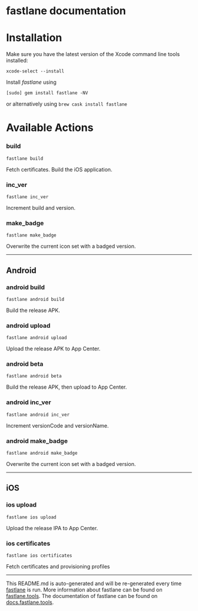 fastlane documentation
================
# Installation

Make sure you have the latest version of the Xcode command line tools installed:

```
xcode-select --install
```

Install _fastlane_ using
```
[sudo] gem install fastlane -NV
```
or alternatively using `brew cask install fastlane`

# Available Actions
### build
```
fastlane build
```
Fetch certificates. Build the iOS application.
### inc_ver
```
fastlane inc_ver
```
Increment build and version.
### make_badge
```
fastlane make_badge
```
Overwrite the current icon set with a badged version.

----

## Android
### android build
```
fastlane android build
```
Build the release APK.
### android upload
```
fastlane android upload
```
Upload the release APK to App Center.
### android beta
```
fastlane android beta
```
Build the release APK, then upload to App Center.
### android inc_ver
```
fastlane android inc_ver
```
Increment versionCode and versionName.
### android make_badge
```
fastlane android make_badge
```
Overwrite the current icon set with a badged version.

----

## iOS
### ios upload
```
fastlane ios upload
```
Upload the release IPA to App Center.
### ios certificates
```
fastlane ios certificates
```
Fetch certificates and provisioning profiles

----

This README.md is auto-generated and will be re-generated every time [fastlane](https://fastlane.tools) is run.
More information about fastlane can be found on [fastlane.tools](https://fastlane.tools).
The documentation of fastlane can be found on [docs.fastlane.tools](https://docs.fastlane.tools).

